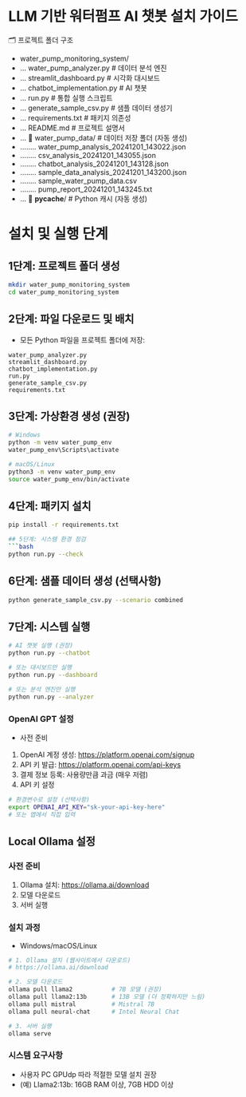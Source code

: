 # LLM 기반 워터펌프 AI 챗봇 설치 가이드  
🗂️ 프로젝트 폴더 구조
- water_pump_monitoring_system/
- ... water_pump_analyzer.py           # 데이터 분석 엔진
- ... streamlit_dashboard.py           # 시각화 대시보드
- ... chatbot_implementation.py        # AI 챗봇
- ... run.py                          # 통합 실행 스크립트
- ... generate_sample_csv.py           # 샘플 데이터 생성기
- ... requirements.txt                 # 패키지 의존성
- ... README.md                       # 프로젝트 설명서
- ... 📁 water_pump_data/                # 데이터 저장 폴더 (자동 생성)
- ........ water_pump_analysis_20241201_143022.json
- ........ csv_analysis_20241201_143055.json
- ........ chatbot_analysis_20241201_143128.json
- ........ sample_data_analysis_20241201_143200.json
- ........ sample_water_pump_data.csv
- ........ pump_report_20241201_143245.txt
- ... 📁 __pycache__/                    # Python 캐시 (자동 생성) 


# 설치 및 실행 단계
## 1단계: 프로젝트 폴더 생성
```bash
mkdir water_pump_monitoring_system
cd water_pump_monitoring_system
```

## 2단계: 파일 다운로드 및 배치
- 모든 Python 파일을 프로젝트 폴더에 저장:
``` 
water_pump_analyzer.py
streamlit_dashboard.py
chatbot_implementation.py
run.py
generate_sample_csv.py
requirements.txt
```

## 3단계: 가상환경 생성 (권장)
```bash
# Windows
python -m venv water_pump_env
water_pump_env\Scripts\activate

# macOS/Linux
python3 -m venv water_pump_env
source water_pump_env/bin/activate
```

## 4단계: 패키지 설치
```bash
pip install -r requirements.txt

## 5단계: 시스템 환경 점검
```bash
python run.py --check
```

## 6단계: 샘플 데이터 생성 (선택사항)
```bash
python generate_sample_csv.py --scenario combined
```

## 7단계: 시스템 실행
```bash
# AI 챗봇 실행 (권장)
python run.py --chatbot

# 또는 대시보드만 실행
python run.py --dashboard

# 또는 분석 엔진만 실행
python run.py --analyzer
```

### OpenAI GPT 설정
- 사전 준비
1) OpenAI 계정 생성: https://platform.openai.com/signup
2) API 키 발급: https://platform.openai.com/api-keys
3) 결제 정보 등록: 사용량만큼 과금 (매우 저렴) 
4) API 키 설정
```bash
# 환경변수로 설정 (선택사항)
export OPENAI_API_KEY="sk-your-api-key-here"
# 또는 앱에서 직접 입력
```


## Local Ollama 설정
### 사전 준비

1) Ollama 설치: https://ollama.ai/download
2) 모델 다운로드
3) 서버 실행

### 설치 과정
- Windows/macOS/Linux
```bash
# 1. Ollama 설치 (웹사이트에서 다운로드)
# https://ollama.ai/download

# 2. 모델 다운로드
ollama pull llama2           # 7B 모델 (권장)
ollama pull llama2:13b       # 13B 모델 (더 정확하지만 느림)
ollama pull mistral          # Mistral 7B
ollama pull neural-chat      # Intel Neural Chat

# 3. 서버 실행
ollama serve
```

### 시스템 요구사항
- 사용자 PC GPUdp 따라 적절한 모델 설치 권장
- (예) Llama2:13b: 16GB RAM 이상, 7GB HDD 이상 
